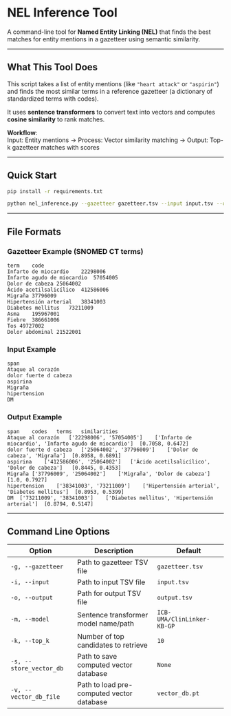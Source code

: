 # NEL Inference Tool

A command-line tool for **Named Entity Linking (NEL)** that finds the best matches for entity mentions in a gazetteer using semantic similarity.

---

## What This Tool Does

This script takes a list of entity mentions (like `"heart attack"` or `"aspirin"`) and finds the most similar terms in a reference gazetteer (a dictionary of standardized terms with codes).  

It uses **sentence transformers** to convert text into vectors and computes **cosine similarity** to rank matches.

**Workflow**:  
Input: Entity mentions → Process: Vector similarity matching → Output: Top-k gazetteer matches with scores


---

## Quick Start

```bash
pip install -r requirements.txt

python nel_inference.py --gazetteer gazetteer.tsv --input input.tsv --output results.tsv
```

---

## File Formats

### Gazetteer Example (SNOMED CT terms)

```tsv
term	code
Infarto de miocardio	22298006
Infarto agudo de miocardio	57054005
Dolor de cabeza	25064002
Ácido acetilsalicílico	412586006
Migraña	37796009
Hipertensión arterial	38341003
Diabetes mellitus	73211009
Asma	195967001
Fiebre	386661006
Tos	49727002
Dolor abdominal	21522001
```

### Input Example

```tsv
span
Ataque al corazón
dolor fuerte d cabeza
aspirina
Migraña
hipertension
DM
```

### Output Example

```tsv
span	codes	terms	similarities
Ataque al corazón	['22298006', '57054005']	['Infarto de miocardio', 'Infarto agudo de miocardio']	[0.7058, 0.6472]
dolor fuerte d cabeza	['25064002', '37796009']	['Dolor de cabeza', 'Migraña']	[0.8958, 0.6891]
aspirina	['412586006', '25064002']	['Ácido acetilsalicílico', 'Dolor de cabeza']	[0.8445, 0.4353]
Migraña	['37796009', '25064002']	['Migraña', 'Dolor de cabeza']	[1.0, 0.7927]
hipertension	['38341003', '73211009']	['Hipertensión arterial', 'Diabetes mellitus']	[0.8953, 0.5399]
DM	['73211009', '38341003']	['Diabetes mellitus', 'Hipertensión arterial']	[0.8794, 0.5147]
```

---

## Command Line Options

| Option | Description | Default |
|--------|-------------|---------|
| `-g, --gazetteer` | Path to gazetteer TSV file | `gazetteer.tsv` |
| `-i, --input` | Path to input TSV file | `input.tsv` |
| `-o, --output` | Path for output TSV file | `output.tsv` |
| `-m, --model` | Sentence transformer model name/path | `ICB-UMA/ClinLinker-KB-GP` |
| `-k, --top_k` | Number of top candidates to retrieve | `10` |
| `-s, --store_vector_db` | Path to save computed vector database | `None` |
| `-v, --vector_db_file` | Path to load pre-computed vector database | `vector_db.pt` |
